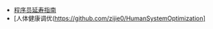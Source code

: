 

- [程序员延寿指南](https://github.com/geekan/HowToLiveLonger)
- [人体健康调优(https://github.com/zijie0/HumanSystemOptimization]
